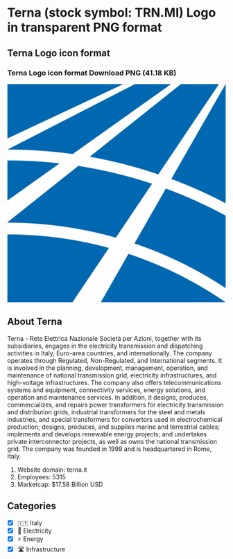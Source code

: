 # Terna (stock symbol: TRN.MI) Logo in transparent PNG format

## Terna Logo icon format

### Terna Logo icon format Download PNG (41.18 KB)

![Terna Logo icon format Download PNG (41.18 KB)](/img/orig/TRN.MI-b479272e.png)

## About Terna

Terna - Rete Elettrica Nazionale Società per Azioni, together with its subsidiaries, engages in the electricity transmission and dispatching activities in Italy, Euro-area countries, and internationally. The company operates through Regulated, Non-Regulated, and International segments. It is involved in the planning, development, management, operation, and maintenance of national transmission grid, electricity infrastructures, and high-voltage infrastructures. The company also offers telecommunications systems and equipment, connectivity services, energy solutions, and operation and maintenance services. In addition, it designs, produces, commercializes, and repairs power transformers for electricity transmission and distribution grids, industrial transformers for the steel and metals industries, and special transformers for convertors used in electrochemical production; designs, produces, and supplies marine and terrestrial cables; implements and develops renewable energy projects; and undertakes private interconnector projects, as well as owns the national transmission grid. The company was founded in 1999 and is headquartered in Rome, Italy.

1. Website domain: terna.it
2. Employees: 5315
3. Marketcap: $17.58 Billion USD


## Categories
- [x] 🇮🇹 Italy
- [x] 🔋 Electricity
- [x] ⚡ Energy
- [x] 🛣️ Infrastructure
